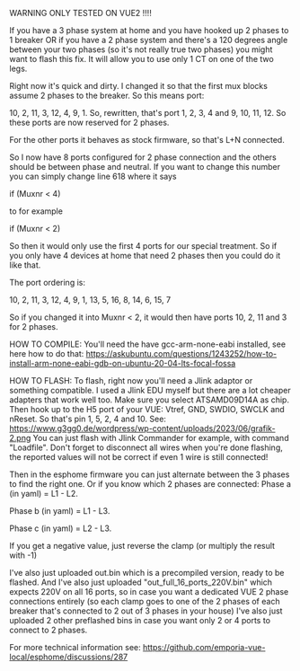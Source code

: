 WARNING ONLY TESTED ON VUE2 !!!!

If you have a 3 phase system at home and you have hooked up 2 phases to 1 breaker OR if you have a 2 phase system and there's a 120 degrees 
angle between your two phases (so it's not really true two phases) you might want to flash this fix. It will allow you
to use only 1 CT on one of the two legs. 

Right now it's quick and dirty. I changed it so that the first mux blocks assume 2 phases to the breaker. So this means port:

10, 2, 11, 3, 12, 4, 9, 1. So, rewritten, that's port 1, 2, 3, 4 and 9, 10, 11, 12. So these ports are now reserved for 2 phases.

For the other ports it behaves as stock firmware, so that's L+N connected. 

So I now have 8 ports configured for 2 phase connection and the others should be between phase and neutral. 
If you want to change this number you can simply change line 618 where it says

if (Muxnr < 4)

to for example

if (Muxnr < 2)

So then it would only use the first 4 ports for our special treatment. So if you only have 4 devices at home that need 2 phases then you could do it like that.

The port ordering is:

10, 2, 11, 3, 12, 4, 9, 1, 13, 5, 16, 8, 14, 6, 15, 7

So if you changed it into Muxnr < 2, it would then have ports 10, 2, 11 and 3 for 2 phases.

HOW TO COMPILE:
You'll need the have gcc-arm-none-eabi installed, see here how to do that: https://askubuntu.com/questions/1243252/how-to-install-arm-none-eabi-gdb-on-ubuntu-20-04-lts-focal-fossa

HOW TO FLASH:
To flash, right now you'll need a Jlink adaptor or something compatible. I used a Jlink EDU myself but there are a lot cheaper adapters that work well too. Make sure you select ATSAMD09D14A as chip.
Then hook up to the H5 port of your VUE: Vtref, GND, SWDIO, SWCLK and nReset. So that's pin 1, 5, 2, 4 and 10. See: https://www.g3gg0.de/wordpress/wp-content/uploads/2023/06/grafik-2.png
You can just flash with Jlink Commander for example, with command "Loadfile". Don't forget to disconnect all wires when you're done flashing, the reported values will not be correct if even 1 wire is still connected!

Then in the esphome firmware you can just alternate between the 3 phases to find the right one. Or if you know which 2 phases are connected:
Phase a (in yaml) = L1 - L2.

Phase b (in yaml) = L1 - L3.

Phase c (in yaml) = L2 - L3.

If you get a negative value, just reverse the clamp (or multiply the result with -1)

I've also just uploaded out.bin which is a precompiled version, ready to be flashed. And I've also just uploaded "out_full_16_ports_220V.bin" which expects 220V on all 16 ports, so 
in case you want a dedicated VUE 2 phase connections entirely (so each clamp goes to one of the 2 phases of each breaker that's connected to 2 out of 3 phases in your house)
I've also just uploaded 2 other preflashed bins in case you want only 2 or 4 ports to connect to 2 phases.

For more technical information see: https://github.com/emporia-vue-local/esphome/discussions/287
